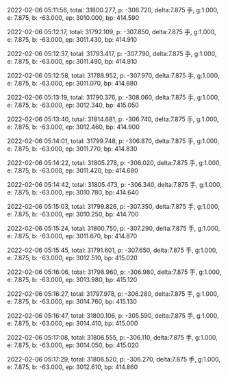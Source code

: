 2022-02-06 05:11:56, total: 31800.277, p: -306.720, delta:7.875 手, g:1.000, e: 7.875, b: -63.000, ep: 3010.000, bp: 414.590

2022-02-06 05:12:17, total: 31792.109, p: -307.850, delta:7.875 手, g:1.000, e: 7.875, b: -63.000, ep: 3011.430, bp: 414.910

2022-02-06 05:12:37, total: 31793.417, p: -307.790, delta:7.875 手, g:1.000, e: 7.875, b: -63.000, ep: 3011.490, bp: 414.910

2022-02-06 05:12:58, total: 31788.952, p: -307.970, delta:7.875 手, g:1.000, e: 7.875, b: -63.000, ep: 3011.070, bp: 414.880

2022-02-06 05:13:19, total: 31790.376, p: -308.060, delta:7.875 手, g:1.000, e: 7.875, b: -63.000, ep: 3012.340, bp: 415.050

2022-02-06 05:13:40, total: 31814.681, p: -306.740, delta:7.875 手, g:1.000, e: 7.875, b: -63.000, ep: 3012.460, bp: 414.900

2022-02-06 05:14:01, total: 31799.748, p: -306.870, delta:7.875 手, g:1.000, e: 7.875, b: -63.000, ep: 3011.770, bp: 414.830

2022-02-06 05:14:22, total: 31805.278, p: -306.020, delta:7.875 手, g:1.000, e: 7.875, b: -63.000, ep: 3011.420, bp: 414.680

2022-02-06 05:14:42, total: 31805.473, p: -306.340, delta:7.875 手, g:1.000, e: 7.875, b: -63.000, ep: 3010.780, bp: 414.640

2022-02-06 05:15:03, total: 31799.826, p: -307.350, delta:7.875 手, g:1.000, e: 7.875, b: -63.000, ep: 3010.250, bp: 414.700

2022-02-06 05:15:24, total: 31800.750, p: -307.290, delta:7.875 手, g:1.000, e: 7.875, b: -63.000, ep: 3011.670, bp: 414.870

2022-02-06 05:15:45, total: 31791.601, p: -307.650, delta:7.875 手, g:1.000, e: 7.875, b: -63.000, ep: 3012.510, bp: 415.020

2022-02-06 05:16:06, total: 31798.960, p: -306.980, delta:7.875 手, g:1.000, e: 7.875, b: -63.000, ep: 3013.980, bp: 415.120

2022-02-06 05:16:27, total: 31797.978, p: -306.280, delta:7.875 手, g:1.000, e: 7.875, b: -63.000, ep: 3014.760, bp: 415.130

2022-02-06 05:16:47, total: 31800.106, p: -305.590, delta:7.875 手, g:1.000, e: 7.875, b: -63.000, ep: 3014.410, bp: 415.000

2022-02-06 05:17:08, total: 31806.555, p: -306.110, delta:7.875 手, g:1.000, e: 7.875, b: -63.000, ep: 3014.050, bp: 415.020

2022-02-06 05:17:29, total: 31806.520, p: -306.270, delta:7.875 手, g:1.000, e: 7.875, b: -63.000, ep: 3012.610, bp: 414.860